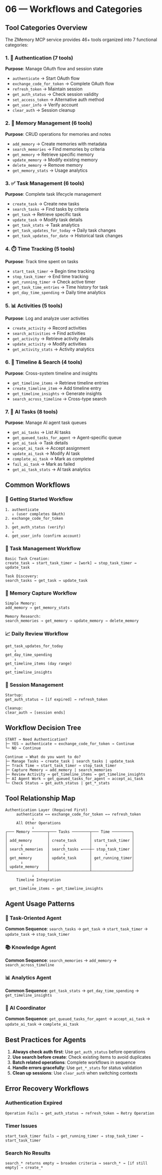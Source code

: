 # 06 — Workflows and Categories

## Tool Categories Overview

The ZMemory MCP service provides 46+ tools organized into 7 functional categories:

### 1. 🔐 Authentication (7 tools)
**Purpose**: Manage OAuth flow and session state
- `authenticate` → Start OAuth flow
- `exchange_code_for_token` → Complete OAuth flow
- `refresh_token` → Maintain session
- `get_auth_status` → Check session validity
- `set_access_token` → Alternative auth method
- `get_user_info` → Verify account
- `clear_auth` → Session cleanup

### 2. 🧠 Memory Management (6 tools)
**Purpose**: CRUD operations for memories and notes
- `add_memory` → Create memories with metadata
- `search_memories` → Find memories by criteria
- `get_memory` → Retrieve specific memory
- `update_memory` → Modify existing memory
- `delete_memory` → Remove memory
- `get_memory_stats` → Usage analytics

### 3. ✅ Task Management (6 tools)
**Purpose**: Complete task lifecycle management
- `create_task` → Create new tasks
- `search_tasks` → Find tasks by criteria
- `get_task` → Retrieve specific task
- `update_task` → Modify task details
- `get_task_stats` → Task analytics
- `get_task_updates_for_today` → Daily task changes
- `get_task_updates_for_date` → Historical task changes

### 4. ⏱️ Time Tracking (5 tools)
**Purpose**: Track time spent on tasks
- `start_task_timer` → Begin time tracking
- `stop_task_timer` → End time tracking
- `get_running_timer` → Check active timer
- `get_task_time_entries` → Time history for task
- `get_day_time_spending` → Daily time analytics

### 5. 📊 Activities (5 tools)
**Purpose**: Log and analyze user activities
- `create_activity` → Record activities
- `search_activities` → Find activities
- `get_activity` → Retrieve activity details
- `update_activity` → Modify activities
- `get_activity_stats` → Activity analytics

### 6. 📅 Timeline & Search (4 tools)
**Purpose**: Cross-system timeline and insights
- `get_timeline_items` → Retrieve timeline entries
- `create_timeline_item` → Add timeline entry
- `get_timeline_insights` → Generate insights
- `search_across_timeline` → Cross-type search

### 7. 🤖 AI Tasks (8 tools)
**Purpose**: Manage AI agent task queues
- `get_ai_tasks` → List AI tasks
- `get_queued_tasks_for_agent` → Agent-specific queue
- `get_ai_task` → Task details
- `accept_ai_task` → Accept assignment
- `update_ai_task` → Modify AI task
- `complete_ai_task` → Mark as completed
- `fail_ai_task` → Mark as failed
- `get_ai_task_stats` → AI task analytics

## Common Workflows

### 🚀 Getting Started Workflow
```
1. authenticate
   ↓ (user completes OAuth)
2. exchange_code_for_token
   ↓
3. get_auth_status (verify)
   ↓
4. get_user_info (confirm account)
```

### 📝 Task Management Workflow
```
Basic Task Creation:
create_task → start_task_timer → [work] → stop_task_timer → update_task

Task Discovery:
search_tasks → get_task → update_task
```

### 💭 Memory Capture Workflow
```
Simple Memory:
add_memory → get_memory_stats

Memory Research:
search_memories → get_memory → update_memory → delete_memory
```

### 📈 Daily Review Workflow
```
get_task_updates_for_today
    ↓
get_day_time_spending
    ↓
get_timeline_items (day range)
    ↓
get_timeline_insights
```

### 🔄 Session Management
```
Startup:
get_auth_status → [if expired] → refresh_token

Cleanup:
clear_auth → [session ends]
```

## Workflow Decision Tree

```
START → Need Authentication?
├─ YES → authenticate → exchange_code_for_token → Continue
└─ NO → Continue

Continue → What do you want to do?
├─ Manage Tasks → create_task | search_tasks | update_task
├─ Track Time → start_task_timer → stop_task_timer
├─ Capture Memory → add_memory | search_memories
├─ Review Activity → get_timeline_items → get_timeline_insights
├─ AI Agent Work → get_queued_tasks_for_agent → accept_ai_task
└─ Check Status → get_auth_status | get_*_stats
```

## Tool Relationship Map

```
Authentication Layer (Required First)
     authenticate ←→ exchange_code_for_token ←→ refresh_token
            ↓
     All Other Operations
            ↓
┌─── Memory ───────┬─── Tasks ────────┬─── Time ─────────┐
│                  │                  │                  │
│ add_memory       │ create_task      │ start_task_timer │
│      ↓           │      ↓           │      ↓           │
│ search_memories  │ search_tasks ←───┼─ stop_task_timer │
│      ↓           │      ↓           │      ↓           │
│ get_memory       │ update_task      │ get_running_timer│
│      ↓           │                  │                  │
│ update_memory    │                  │                  │
└──────────────────┴──────────────────┴──────────────────┘
            ↓
     Timeline Integration
            ↓
  get_timeline_items → get_timeline_insights
```

## Agent Usage Patterns

### 🎯 Task-Oriented Agent
**Common Sequence**: `search_tasks` → `get_task` → `start_task_timer` → `update_task` → `stop_task_timer`

### 📚 Knowledge Agent
**Common Sequence**: `search_memories` → `add_memory` → `search_across_timeline`

### 📊 Analytics Agent
**Common Sequence**: `get_task_stats` → `get_day_time_spending` → `get_timeline_insights`

### 🤖 AI Coordinator
**Common Sequence**: `get_queued_tasks_for_agent` → `accept_ai_task` → `update_ai_task` → `complete_ai_task`

## Best Practices for Agents

1. **Always check auth first**: Use `get_auth_status` before operations
2. **Use search before create**: Check existing items to avoid duplicates
3. **Batch related operations**: Complete workflows in sequence
4. **Handle errors gracefully**: Use `get_*_stats` for status validation
5. **Clean up sessions**: Use `clear_auth` when switching contexts

## Error Recovery Workflows

### Authentication Expired
```
Operation Fails → get_auth_status → refresh_token → Retry Operation
```

### Timer Issues
```
start_task_timer fails → get_running_timer → stop_task_timer → start_task_timer
```

### Search No Results
```
search_* returns empty → broaden criteria → search_* → [if still empty] → create_*
```